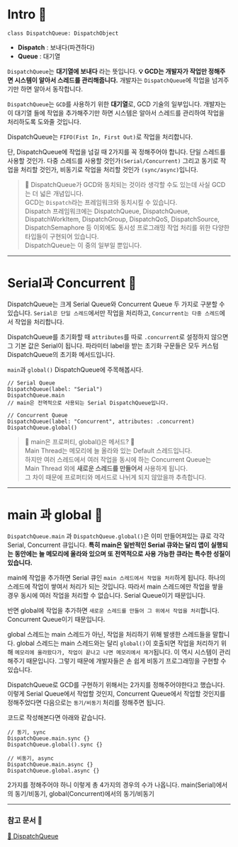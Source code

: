 # Intro 👀</br>

```swift!
class DispatchQueue: DispatchObject
```

- **Dispatch** : 보내다(파견하다)</br>
- **Queue** : 대기열</br>

`DispatchQueue`는 **대기열에 보내다** 라는 뜻입니다.
**💡 GCD는 개발자가 작업만 정해주면 시스템이 알아서 스레드를 관리해줍니다.**
개발자는 `DispatchQueue`에 작업을 넘겨주기만 하면 알아서 동작합니다.

`DispatchQueue`는 `GCD`를 사용하기 위한 **대기열**로, GCD 기술의 일부입니다.
개발자는 이 대기열 들에 작업을 추가해주기만 하면 시스템은 알아서 스레드를 관리하여 작업을 처리하도록 도와줄 것입니다.

DispatchQueue는 `FIFO(Fist In, First Out)`로 작업을 처리합니다.

단, DispatchQueue에 작업을 넘길 때 2가지를 꼭 정해주어야 합니다.
단일 스레드를 사용할 것인가. 다중 스레드를 사용할 것인가`(Serial/Concurrent)`
그리고 동기로 작업을 처리할 것인가, 비동기로 작업을 처리할 것인가 `(sync/async)`입니다.

> 📌 DispatchQueue가 GCD와 동치되는 것이라 생각할 수도 있는데 사실 GCD는 더 넓은 개념입니다.</br>
> GCD는 `Dispatch`라는 프레임워크와 동치시킬 수 있습니다.</br>
> Dispatch 프레임워크에는 DispatchQueue, DispatchQueue, DispatchWorkItem, DispatchGroup, DispatchQoS, DispatchSource, DispatchSemaphore 등 이외에도 동시성 프로그래밍 작업 처리를 위한 다양한 타입들이 구현되어 있습니다.</br>
> DispatchQueue는 이 중의 일부일 뿐입니다.</br>

---

# Serial과 Concurrent 👀</br>

DispatchQueue는 크게 Serial Queue와 Concurrent Queue 두 가지로 구분할 수 있습니다.
`Serial은 단일 스레드`에서만 작업을 처리하고, `Concurrent는 다중 스레드`에서 작업을 처리합니다.

DispatchQueue를 초기화할 때 `attributes`를 따로 `.concurrent`로 설정하지 않으면 그 기본 값은 Serial이 됩니다.
파라미터 label을 받는 초기화 구문들은 모두 커스텀 DispatchQueue의 초기화 메서드입니다.

`main`과 `global()` DispatchQueue에 주목해봅시다.

```swift!
// Serial Queue
DispatchQueue(label: "Serial")
DispatchQueue.main
// main은 전역적으로 사용되는 Serial DispatchQueue입니다.

// Concurrent Queue
DispatchQueue(label: "Concurrent", attributes: .concurrent)
DispatchQueue.global()
```

> 📌 main은 프로퍼티, global()은 메서드? 🤔</br>
> Main Thread는 메모리에 늘 올라와 있는 Default 스레드입니다.</br>
> 하지만 여러 스레드에서 여러 작업을 동시에 하는 Concurrent Queue는 </br>
> Main Thread 외에 **새로운 스레드를 만들어서** 사용하게 됩니다.</br>
> 그 차이 때문에 프로퍼티와 메서드로 나뉘게 되지 않았을까 추측합니다.</br>

---

# main 과 global 👀</br>
`DispatchQueue.main` 과 `DispatchQueue.global()`은 이미 만들어져있는 큐로 각각 Serial, Concurrent 큐입니다.
**특히 main은 일반적인 Serial 큐와는 달리 앱이 실행되는 동안에는 늘 메모리에 올라와 있으며 또 전역적으로 사용 가능한 큐라는 특수한 성질이 있습니다.**

main에 작업을 추가하면 Serial 큐인 `main 스레드에서 작업을 처리`하게 됩니다.
하나의 스레드에 작업이 쌓여서 처리가 되는 것입니다.
따라서 main 스레드에만 작업을 쌓을 경우 동시에 여러 작업을 처리할 수 없습니다.
Serial Queue이기 때문입니다.

반면 global에 작업을 추가하면 `새로운 스레드를 만들어 그 위에서 작업을 처리`합니다.
Concurrent Queue이기 때문입니다.

global 스레드는 main 스레드가 아닌, 작업을 처리하기 위해 발생한 스레드들을 말합니다.
global 스레드는 main 스레드와는 달리 `global()`이 호출되면 작업을 처리하기 위해 `메모리에 올라왔다가, 작업이 끝나고 나면 메모리에서 제거`됩니다.
이 역시 시스템이 관리해주기 때문입니다.
그렇기 때문에 개발자들은 손 쉽게 비동기 프로그래밍을 구현할 수 있습니다.

DispatchQueue로 GCD를 구현하기 위해서는 2가지를 정해주어야한다고 했습니다.
이렇게 Serial Queue에서 작업할 것인지, Concurrent Queue에서 작업할 것인지를 정해주었다면
다음으로는 `동기/비동기` 처리를 정해주면 됩니다.

코드로 작성해본다면 아래와 같습니다.

```swift!
// 동기, sync
DispatchQueue.main.sync {}
DispatchQueue.global().sync {}

// 비동기, async
DispatchQueue.main.async {}
DispatchQueue.global.async {}
```

2가지를 정해주어야 하니 이렇게 총 4가지의 경우의 수가 나옵니다.
main(Serial)에서의 동기/비동기, global(Concurrent)에서의 동기/비동기

---

### 참고 문서 📃

[📃 DispatchQueue](https://developer.apple.com/documentation/dispatch/dispatchqueue/)</br>
